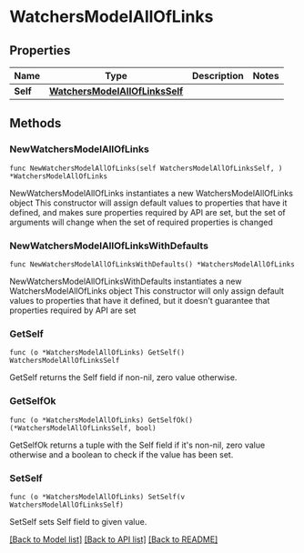 # WatchersModelAllOfLinks

## Properties

Name | Type | Description | Notes
------------ | ------------- | ------------- | -------------
**Self** | [**WatchersModelAllOfLinksSelf**](WatchersModelAllOfLinksSelf.md) |  | 

## Methods

### NewWatchersModelAllOfLinks

`func NewWatchersModelAllOfLinks(self WatchersModelAllOfLinksSelf, ) *WatchersModelAllOfLinks`

NewWatchersModelAllOfLinks instantiates a new WatchersModelAllOfLinks object
This constructor will assign default values to properties that have it defined,
and makes sure properties required by API are set, but the set of arguments
will change when the set of required properties is changed

### NewWatchersModelAllOfLinksWithDefaults

`func NewWatchersModelAllOfLinksWithDefaults() *WatchersModelAllOfLinks`

NewWatchersModelAllOfLinksWithDefaults instantiates a new WatchersModelAllOfLinks object
This constructor will only assign default values to properties that have it defined,
but it doesn't guarantee that properties required by API are set

### GetSelf

`func (o *WatchersModelAllOfLinks) GetSelf() WatchersModelAllOfLinksSelf`

GetSelf returns the Self field if non-nil, zero value otherwise.

### GetSelfOk

`func (o *WatchersModelAllOfLinks) GetSelfOk() (*WatchersModelAllOfLinksSelf, bool)`

GetSelfOk returns a tuple with the Self field if it's non-nil, zero value otherwise
and a boolean to check if the value has been set.

### SetSelf

`func (o *WatchersModelAllOfLinks) SetSelf(v WatchersModelAllOfLinksSelf)`

SetSelf sets Self field to given value.



[[Back to Model list]](../README.md#documentation-for-models) [[Back to API list]](../README.md#documentation-for-api-endpoints) [[Back to README]](../README.md)



